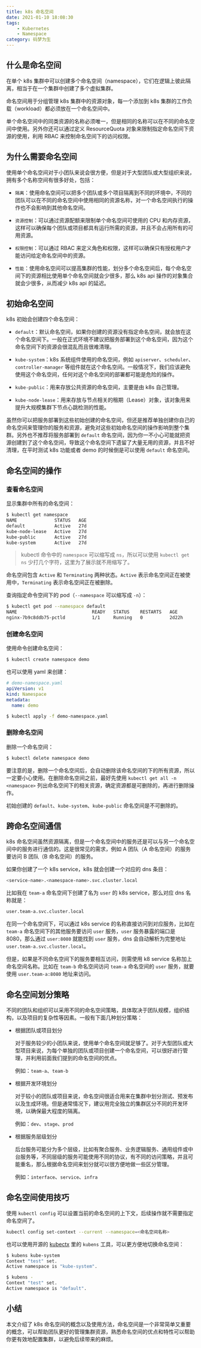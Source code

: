 ```yaml
---
title: k8s 命名空间
date: 2021-01-10 18:08:30
tags:
    - Kubernetes
    - Namespace
category: 码梦为生
---
```


## 什么是命名空间

在单个 k8s 集群中可以创建多个命名空间（namespace），它们在逻辑上彼此隔离，相当于在一个集群中创建了多个虚拟集群。

命名空间用于分组管理 k8s 集群中的资源对象，每一个添加到 k8s 集群的工作负载（workload）都必须放在一个命名空间中。

单个命名空间中的同类资源的名称必须唯一，但是相同的名称可以在不同的命名空间中使用。另外你还可以通过定义 ResourceQuota 对象来限制指定命名空间下资源的使用，利用 RBAC 来控制命名空间下的访问权限。

## 为什么需要命名空间

使用单个命名空间对于小团队来说会很方便，但是对于大型团队或大型组织来说，拥有多个名称空间有很多好处，包括：

- `隔离`：使用命名空间可以把多个团队或多个项目隔离到不同的环境中，不同的团队可以在不同的命名空间中使用相同的资源名称，对一个命名空间执行的操作也不会影响到其他命名空间。

- `资源控制`：可以通过资源配额来限制单个命名空间可使用的 CPU 和内存资源，这样可以确保每个团队或项目都具有运行所需的资源，并且不会占用所有的可用资源。

- `权限控制`：可以通过 RBAC 来定义角色和权限，这样可以确保只有授权用户才能访问给定命名空间中的资源。 

- `性能`：使用命名空间可以提高集群的性能，划分多个命名空间后，每个命名空间下的资源相比使用单个命名空间就会少很多，那么 k8s api 操作的对象集合就会少很多，从而减少 k8s api 的延迟。

## 初始命名空间

k8s 初始会创建四个命名空间：

- `default`：默认命名空间，如果你创建的资源没有指定命名空间，就会放在这个命名空间下。一般在正式环境不建议把服务部署到这个命名空间，因为这个命名空间下的资源会很混乱而且很难清理。

- `kube-system`：k8s 系统组件使用的命名空间，例如 `apiserver`、`scheduler`、`controller-manager` 等组件就在这个命名空间。一般情况下，我们应该避免使用这个命名空间，任何对这个命名空间的部署都可能是危险的操作。

- `kube-public`：用来存放公共资源的命名空间，主要是由 k8s 自己管理。

- `kube-node-lease`：用来存放与节点相关的租期（Lease）对象，该对象用来提升大规模集群下节点心跳检测的性能。

虽然你可以把服务部署到这些初始创建的命名空间，但还是推荐单独创建你自己的命名空间来管理你的服务和资源，避免对这些初始命名空间的操作影响到整个集群。另外也不推荐将服务部署到 `default` 命名空间，因为你一不小心可能就把资源创建到了这个命名空间，导致这个命名空间下遗留了大量无用的资源，并且不好清理，在平时测试 k8s 功能或者 demo 的时候倒是可以使用 `default` 命名空间。

## 命名空间的操作

### 查看命名空间

显示集群中所有的命名空间：

```sh
$ kubectl get namespace
NAME              STATUS   AGE
default           Active   27d
kube-node-lease   Active   27d
kube-public       Active   27d
kube-system       Active   27d
```

> kubectl 命令中的 `namespace` 可以缩写成 `ns`，所以可以使用 `kubectl get ns` 少打几个字符，这里为了展示就不用缩写了。

命名空间包含 `Active` 和 `Terminating` 两种状态。`Active` 表示命名空间正在被使用中，`Terminating` 表示命名空间正在被删除。

查询指定命令空间下的 pod（`--namespace` 可以缩写成 `-n`）：

```sh
$ kubectl get pod --namespace default
NAME                            READY   STATUS    RESTARTS   AGE
nginx-7b9c8ddb75-pctld          1/1     Running   0          2d22h
```

### 创建命名空间

使用命令创建命名空间：

```sh
$ kubectl create namespace demo
```

也可以使用 yaml 来创建：

```yaml
# demo-namespace.yaml
apiVersion: v1
kind: Namespace
metadata:
  name: demo
```

```sh
$ kubectl apply -f demo-namespace.yaml
```

### 删除命名空间

删除一个命名空间：

```sh
$ kubectl delete namespace demo
```

要注意的是，删除一个命名空间后，会自动删除该命名空间的下的所有资源，所以一定要小心使用。在删除命名空间之前，最好先使用 `kubectl get all -n <namespace>` 列出命名空间下的相关资源，确定资源都是可删除的，再进行删除操作。

初始创建的 `default`、`kube-system`、`kube-public` 命名空间是不可删除的。

## 跨命名空间通信

k8s 命名空间虽然资源隔离，但是一个命名空间中的服务还是可以与另一个命名空间中的服务进行通信的。这是很常见的需求，例如 A 团队（A 命名空间）的服务要访问 B 团队（B 命名空间）的服务。

如果你创建了一个 k8s service，k8s 就会创建一个对应的 dns 条目：

```sh
<service-name>.<namespace-name>.svc.cluster.local
```

比如我在 `team-a` 命名空间下创建了名为 `user` 的 k8s service，那么对应 dns 名称就是：

```sh
user.team-a.svc.cluster.local
```

在同一个命名空间下，可以通过 k8s service 的名称直接访问到对应服务，比如在 `team-a` 命名空间下的其他服务要访问 `user` 服务，`user` 服务暴露的端口是 8080，那么通过 `user:8080` 就能找到 `user` 服务，dns 会自动解析为完整地址 `user.team-a.svc.cluster.local`。

但是，如果是不同命名空间下的服务要相互访问，则需使用 k8 service 名称加上命名空间名称。比如在 `team-b` 命名空间访问 `team-a` 命名空间的 `user` 服务，就要使用 `user.team-a:8080` 地址来访问。

## 命名空间划分策略

不同的团队和组织可以采用不同的命名空间策略，具体取决于团队规模，组织结构，以及项目的复杂性等因素。一般有下面几种划分策略：

- 根据团队或项目划分

  对于服务较少的小团队来说，使用单个命名空间就足够了。对于大型团队或大型项目来说，为每个单独的团队或项目创建一个命名空间，可以很好进行管理，并利用前面我们提到的命名空间的优点。

  例如：`team-a`、`team-b`

- 根据开发环境划分

  对于较小的团队或项目来说，命名空间很适合用来在集群中划分测试、预发布以及生成环境。但是通常情况下，建议用完全独立的集群区分不同的开发环境，以确保最大程度的隔离。

  例如：`dev`、`stage`、`prod`

- 根据服务层级划分

  后台服务可能分为多个层级，比如有聚合服务、业务逻辑服务、通用组件或中台服务等，不同层级的服务可能使用不同的协议，有不同的访问策略，并且可能重名，那么根据命名空间来划分就可以很方便地做一些区分管理。

  例如：`interface`、`service`、`infra`

<!-- ## 命名空间实践

我们团队在使用 k8s 时，结合当前的项目、团队、服务层级，创建了多个命名空间：
- `wesing-wns`：wns 团队使用
- `wesing-web`：web 团队使用
- `wesing-interface`：后台聚合服务层
- `wesing-service`：后台业务服务
- `wesing-infra`：后台中台服务或通用组件

由于我们的 k8s 集群已经区分了测试集群和正式集群，所以不需要用命名空间来区分环境。加项目前缀（`wesing-`）一方面是参考了 k8s 里命名空间的命名规范（`kube-public`、`kube-system`），另一方面是考虑到多个项目可能会部署在同一集群，加上项目前缀能做一定的区分。

整体上符合我们当前的服务架构：

![](image/2021-01-10-18-38-43.png) -->

## 命名空间使用技巧

使用 `kubectl config` 可以设置当前的命名空间的上下文，后续操作就不需要指定命名空间了。

```sh
kubectl config set-context --current --namespace=<命名空间名称>
```

也可以使用开源的 [kubectx](https://github.com/ahmetb/kubectx) 里的 `kubens` 工具，可以更方便地切换命名空间：

```sh
$ kubens kube-system
Context "test" set.
Active namespace is "kube-system".

$ kubens -
Context "test" set.
Active namespace is "default".
```

## 小结

本文介绍了 k8s 命名空间的概念以及使用方法，命名空间是一个非常简单又重要的概念，可以帮助团队更好的管理集群资源，熟悉命名空间的优点和特性可以帮助你更有效地配置集群，以避免后续带来的麻烦。
